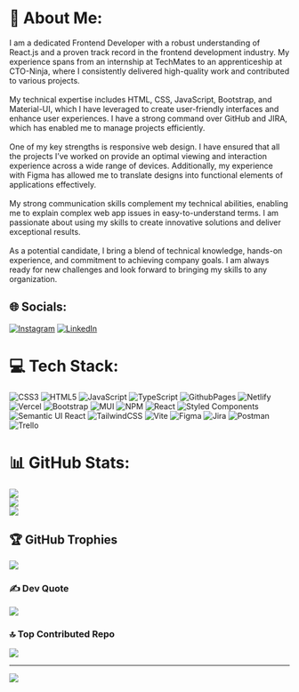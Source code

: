 # 💫 About Me:
I am a dedicated Frontend Developer with a robust understanding of React.js and a proven track record in the frontend development industry. My experience spans from an internship at TechMates to an apprenticeship at CTO-Ninja, where I consistently delivered high-quality work and contributed to various projects.<br><br>My technical expertise includes HTML, CSS, JavaScript, Bootstrap, and Material-UI, which I have leveraged to create user-friendly interfaces and enhance user experiences. I have a strong command over GitHub and JIRA, which has enabled me to manage projects efficiently.<br><br>One of my key strengths is responsive web design. I have ensured that all the projects I’ve worked on provide an optimal viewing and interaction experience across a wide range of devices. Additionally, my experience with Figma has allowed me to translate designs into functional elements of applications effectively.<br><br>My strong communication skills complement my technical abilities, enabling me to explain complex web app issues in easy-to-understand terms. I am passionate about using my skills to create innovative solutions and deliver exceptional results.<br><br>As a potential candidate, I bring a blend of technical knowledge, hands-on experience, and commitment to achieving company goals. I am always ready for new challenges and look forward to bringing my skills to any organization.


## 🌐 Socials:
[![Instagram](https://img.shields.io/badge/Instagram-%23E4405F.svg?logo=Instagram&logoColor=white)](https://www.instagram.com/manish_guhe_818?igsh=bHU3bjQ5Yzh4c2oy) [![LinkedIn](https://img.shields.io/badge/LinkedIn-%230077B5.svg?logo=linkedin&logoColor=white)](https://www.linkedin.com/in/manish-guhe-4860711b3/) 

# 💻 Tech Stack:
![CSS3](https://img.shields.io/badge/css3-%231572B6.svg?style=for-the-badge&logo=css3&logoColor=white) ![HTML5](https://img.shields.io/badge/html5-%23E34F26.svg?style=for-the-badge&logo=html5&logoColor=white) ![JavaScript](https://img.shields.io/badge/javascript-%23323330.svg?style=for-the-badge&logo=javascript&logoColor=%23F7DF1E) ![TypeScript](https://img.shields.io/badge/typescript-%23007ACC.svg?style=for-the-badge&logo=typescript&logoColor=white) ![GithubPages](https://img.shields.io/badge/github%20pages-121013?style=for-the-badge&logo=github&logoColor=white) ![Netlify](https://img.shields.io/badge/netlify-%23000000.svg?style=for-the-badge&logo=netlify&logoColor=#00C7B7) ![Vercel](https://img.shields.io/badge/vercel-%23000000.svg?style=for-the-badge&logo=vercel&logoColor=white) ![Bootstrap](https://img.shields.io/badge/bootstrap-%238511FA.svg?style=for-the-badge&logo=bootstrap&logoColor=white) ![MUI](https://img.shields.io/badge/MUI-%230081CB.svg?style=for-the-badge&logo=mui&logoColor=white) ![NPM](https://img.shields.io/badge/NPM-%23CB3837.svg?style=for-the-badge&logo=npm&logoColor=white) ![React](https://img.shields.io/badge/react-%2320232a.svg?style=for-the-badge&logo=react&logoColor=%2361DAFB) ![Styled Components](https://img.shields.io/badge/styled--components-DB7093?style=for-the-badge&logo=styled-components&logoColor=white) ![Semantic UI React](https://img.shields.io/badge/Semantic%20UI%20React-%2335BDB2.svg?style=for-the-badge&logo=SemanticUIReact&logoColor=white) ![TailwindCSS](https://img.shields.io/badge/tailwindcss-%2338B2AC.svg?style=for-the-badge&logo=tailwind-css&logoColor=white) ![Vite](https://img.shields.io/badge/vite-%23646CFF.svg?style=for-the-badge&logo=vite&logoColor=white) ![Figma](https://img.shields.io/badge/figma-%23F24E1E.svg?style=for-the-badge&logo=figma&logoColor=white) ![Jira](https://img.shields.io/badge/jira-%230A0FFF.svg?style=for-the-badge&logo=jira&logoColor=white) ![Postman](https://img.shields.io/badge/Postman-FF6C37?style=for-the-badge&logo=postman&logoColor=white) ![Trello](https://img.shields.io/badge/Trello-%23026AA7.svg?style=for-the-badge&logo=Trello&logoColor=white)
# 📊 GitHub Stats:
![](https://github-readme-stats.vercel.app/api?username=manishguhe301&theme=dark&hide_border=false&include_all_commits=true&count_private=true)<br/>
![](https://github-readme-streak-stats.herokuapp.com/?user=manishguhe301&theme=dark&hide_border=false)<br/>
![](https://github-readme-stats.vercel.app/api/top-langs/?username=manishguhe301&theme=dark&hide_border=false&include_all_commits=true&count_private=true&layout=compact)

## 🏆 GitHub Trophies
![](https://github-profile-trophy.vercel.app/?username=manishguhe301&theme=radical&no-frame=false&no-bg=true&margin-w=4)

### ✍️ Dev Quote
![](https://quotes-github-readme.vercel.app/api?type=vetical&theme=radical)

### 🔝 Top Contributed Repo
![](https://github-contributor-stats.vercel.app/api?username=manishguhe301&limit=5&theme=dark&combine_all_yearly_contributions=true)

---
[![](https://visitcount.itsvg.in/api?id=manishguhe301&icon=0&color=0)](https://visitcount.itsvg.in)

<!-- Proudly created with GPRM ( https://gprm.itsvg.in ) -->
